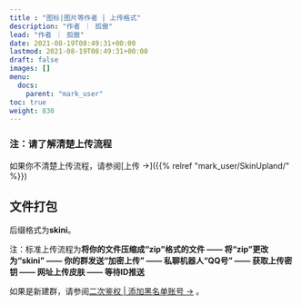 ```yaml
---
title : "图标|图片等作者 | 上传格式"
description: "作者 ｜ 孤傲"
lead: "作者 ｜ 孤傲"
date: 2021-08-19T08:49:31+00:00
lastmod: 2021-08-19T08:49:31+00:00
draft: false 
images: []
menu:
  docs:
    parent: "mark_user"
toc: true
weight: 830
---
```


### 注：请了解清楚上传流程

如果你不清楚上传流程，请参阅[上传 →]({{% relref "mark_user/SkinUpland/" %}})

## 文件打包

后缀格式为**skini**。

注：标准上传流程为**将你的文件压缩成“zip”格式的文件 —— 将“zip”更改为“skini” —— 你的群发送“加密上传” —— 私聊机器人“QQ号” —— 获取上传密钥 —— 网址上传皮肤 —— 等待ID推送**

如果是新建群，请参阅[二次鉴权 | 添加黑名单账号 →](https://skin.gushao.club/docs/mark_user/skinbatch/Authentication/) 。
